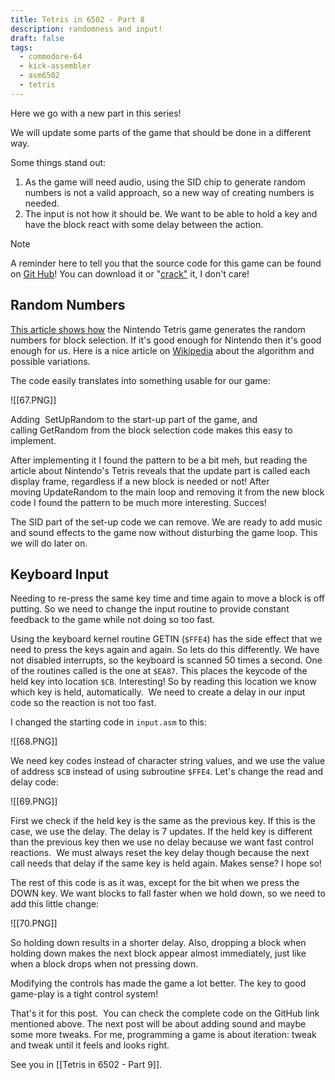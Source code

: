 ```yaml
---
title: Tetris in 6502 - Part 8
description: randomness and input!
draft: false
tags:
  - commodore-64
  - kick-assembler
  - asm6502
  - tetris
---
```

Here we go with a new part in this series!  
  
We will update some parts of the game that should be done in a different way.  
  
Some things stand out:  

1. As the game will need audio, using the SID chip to generate random numbers is not a valid approach, so a new way of creating numbers is needed.
2. The input is not how it should be. We want to be able to hold a key and have the block react with some delay between the action.

> [!NOTE]
> A reminder here to tell you that the source code for this game can be found on [Git Hub](https://github.com/wiebow/tetris.c64)! You can download it or "[crack"](http://csdb.dk/release/index.php?id=142638) it, I don't care!

## Random Numbers

[This article shows how](http://meatfighter.com/nintendotetrisai/#Picking_Tetriminos) the Nintendo Tetris game generates the random numbers for block selection. If it's good enough for Nintendo then it's good enough for us. Here is a nice article on [Wikipedia](https://en.wikipedia.org/wiki/Linear_feedback_shift_register) about the algorithm and possible variations.

The code easily translates into something usable for our game:

![[67.PNG]]

Adding  SetUpRandom to the start-up part of the game, and calling GetRandom from the block selection code makes this easy to implement.

After implementing it I found the pattern to be a bit meh, but reading the article about Nintendo's Tetris reveals that the update part is called each display frame, regardless if a new block is needed or not! After moving UpdateRandom to the main loop and removing it from the new block code I found the pattern to be much more interesting. Succes!

The SID part of the set-up code we can remove. We are ready to add music and sound effects to the game now without disturbing the game loop. This we will do later on.

## Keyboard Input

Needing to re-press the same key time and time again to move a block is off putting. So we need to change the input routine to provide constant feedback to the game while not doing so too fast.

Using the keyboard kernel routine GETIN (`$FFE4`) has the side effect that we need to press the keys again and again. So lets do this differently. We have not disabled interrupts, so the keyboard is scanned 50 times a second. One of the routines called is the one at `$EA87`. This places the keycode of the held key into location `$CB`. Interesting! So by reading this location we know which key is held, automatically.  We need to create a delay in our input code so the reaction is not too fast.  
  
I changed the starting code in `input.asm` to this:

![[68.PNG]]
  
We need key codes instead of character string values, and we use the value of address `$CB` instead of using subroutine `$FFE4`. Let's change the read and delay code:  


![[69.PNG]]

First we check if the held key is the same as the previous key. If this is the case, we use the delay. The delay is 7 updates. If the held key is different than the previous key then we use no delay because we want fast control reactions.  We must always reset the key delay though because the next call needs that delay if the same key is held again. Makes sense? I hope so!
  
The rest of this code is as it was, except for the bit when we press the DOWN key. We want blocks to fall faster when we hold down, so we need to add this little change:  

![[70.PNG]]
  
So holding down results in a shorter delay. Also, dropping a block when holding down makes the next block appear almost immediately, just like when a block drops when not pressing down.  
  
Modifying the controls has made the game a lot better. The key to good game-play is a tight control system!

That's it for this post.  You can check the complete code on the GitHub link mentioned above. The next post will be about adding sound and maybe some more tweaks. For me, programming a game is about iteration: tweak and tweak until it feels and looks right.  

See you in [[Tetris in 6502 - Part 9]].
